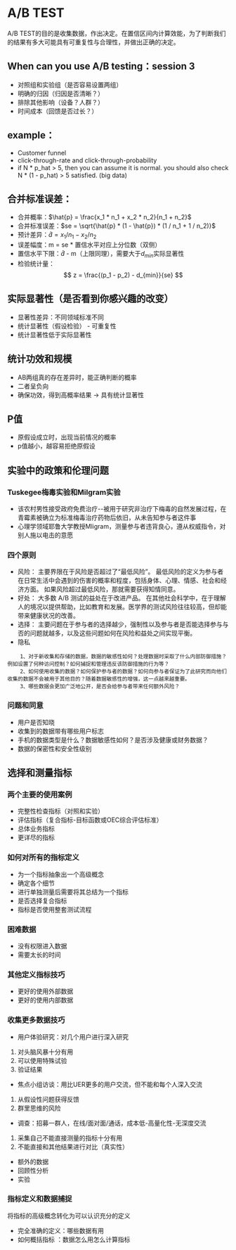 # A/B TEST 
A/B TEST的目的是收集数据，作出决定。在置信区间内计算效能，为了判断我们的结果有多大可能具有可重复性与合理性，并做出正确的决定。

## When can you use A/B testing：session 3
- 对照组和实验组（是否容易设置两组）
- 明确的归因（归因是否清晰？）
- 排除其他影响（设备？人群？）
- 时间成本（回馈是否过长？）

## example：
- Customer funnel
- click-through-rate and click-through-probability
- if N * p_hat > 5, then you can assume it is normal.
you should also check N * (1 - p_hat) > 5 satisfied. (big data)

## 合并标准误差：
- 合并概率：$\hat{p} = \frac{x_1 * n_1 + x_2 * n_2}{n_1 + n_2}$
- 合并标准误差：$se = \sqrt{\hat{p} * (1 - \hat{p}) * (1 / n_1 + 1 / n_2)}$
- 预计差异：$\hat{d} = x_1/n_1 - x_2/n_2$
- 误差幅度：m = se * 置信水平对应上分位数（双侧）
- 置信水平下限：$\hat{d}$ - m（上限同理），需要大于$d_{min}$实际显著性
- 检验统计量：
$$
z = \frac{(p_1 - p_2) - d_{min}}{se}
$$

## 实际显著性（是否看到你感兴趣的改变）
- 显著性差异：不同领域标准不同
- 统计显著性（假设检验） - 可重复性
- 统计显著性低于实际显著性

## 统计功效和规模
- AB两组真的存在差异时，能正确判断的概率
- 二者呈负向
- 确保功效，得到高概率结果 -> 具有统计显著性

## P值
- 原假设成立时，出现当前情况的概率
- p值越小，越容易拒绝原假设

## 实验中的政策和伦理问题
### Tuskegee梅毒实验和Milgram实验
- 该农村男性接受政府免费治疗--被用于研究非治疗下梅毒的自然发展过程，在青霉素被确立为标准梅毒治疗药物后依旧，从未告知参与者这件事
- 心理学领域耶鲁大学教授Mligram，测量参与者违背良心，遵从权威指令，对别人施以电击的意愿

### 四个原则
- 风险：
    主要界限在于风险是否超过了“最低风险”。 最低风险的定义为参与者在日常生活中会遇到的伤害的概率和程度，包括身体、心理、情感、社会和经济方面。 如果风险超过最低风险，那就需要获得知情同意。
- 好处：
    大多数 A/B 测试的益处在于改进产品。 在其他社会科学中，在于理解人的境况以提供帮助，比如教育和发展。医学界的测试风险往往较高，但却能带来健康状况的改善。
- 选择：
    主要问题在于参与者的选择越少，强制性以及参与者是否能选择参与与否的问题就越多，以及这些问题如何在风险和益处之间实现平衡。
- 隐私
```
    1、对于新收集和存储的数据，数据的敏感性如何？处理数据时采取了什么内部防御措施？例如设置了何种访问控制？如何捕捉和管理违反该防御措施的行为等？
    2、如何使用收集的数据？如何保护参与者的数据？如何向参与者保证为了此研究而向他们收集的数据不会被用于其他目的？随着数据敏感性的增强，这一点越来越重要。
    3、哪些数据会更加广泛地公开，是否会给参与者带来任何额外风险？
```

### 问题和同意
- 用户是否知晓
- 收集到的数据带有哪些用户标志
- 手机的数据类型是什么？数据敏感性如何？是否涉及健康或财务数据？
- 数据的保密性和安全性级别

## 选择和测量指标
### 两个主要的使用案例
- 完整性检查指标（对照和实验）
- 评估指标（复合指标-目标函数或OEC综合评估标准）
- 总体业务指标
- 更详尽的指标
### 如何对所有的指标定义
- 为一个指标抽象出一个高级概念
- 确定各个细节
- 进行单独测量后需要将其总结为一个指标
- 是否选择复合指标
- 指标是否使用整套测试流程
### 困难数据
- 没有权限进入数据
- 需要太长的时间
### 其他定义指标技巧
- 更好的使用外部数据
- 更好的使用内部数据
### 收集更多数据技巧
- 用户体验研究：对几个用户进行深入研究
1. 对头脑风暴十分有用
2. 可以使用特殊试验
3. 验证结果
- 焦点小组访谈：用比UER更多的用户交流，但不能和每个人深入交流
1. 从假设性问题获得反馈
2. 群里思维的风险
- 调查：招募一群人，在线/面对面/通话，成本低-高量化性-无深度交流
1. 采集自己不能直接测量的指标十分有用
2. 不能直接和其他结果进行对比（真实性）
- 额外的数据
- 回顾性分析
- 实验
### 指标定义和数据捕捉
将指标的高级概念转化为可以认识充分的定义
- 完全准确的定义：哪些数据有用
- 如何概括指标 ：数据怎么用怎么计算指标
